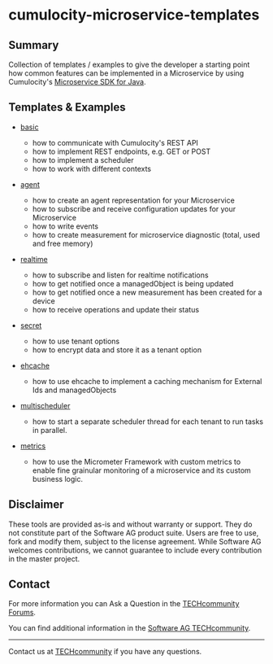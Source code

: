 # cumulocity-microservice-templates

## Summary

Collection of templates / examples to give the developer a starting point how common features can be implemented in a Microservice by using Cumulocity's [Microservice SDK for Java](https://cumulocity.com/guides/microservice-sdk/java/).

## Templates & Examples

- [basic](basic) 
    - how to communicate with Cumulocity's REST API
    - how to implement REST endpoints, e.g. GET or POST
    - how to implement a scheduler
    - how to work with different contexts

- [agent](agent)
    - how to create an agent representation for your Microservice
    - how to subscribe and receive configuration updates for your Microservice
    - how to write events
    - how to create measurement for microservice diagnostic (total, used and free memory)

- [realtime](realtime)
    - how to subscribe and listen for realtime notifications
    - how to get notified once a managedObject is being updated
    - how to get notified once a new measurement has been created for a device
    - how to receive operations and update their status

- [secret](secret)
    - how to use tenant options
    - how to encrypt data and store it as a tenant option

- [ehcache](ehcache)
    - how to use ehcache to implement a caching mechanism for External Ids and managedObjects

- [multischeduler](multischeduler)
    - how to start a separate scheduler thread for each tenant to run tasks in parallel.
    
- [metrics](metrics)
    - how to use the Micrometer Framework with custom metrics to enable fine grainular monitoring of a microservice and its custom business logic.

## Disclaimer

These tools are provided as-is and without warranty or support. They do not constitute part of the Software AG product suite. Users are free to use, fork and modify them, subject to the license agreement. While Software AG welcomes contributions, we cannot guarantee to include every contribution in the master project.

## Contact

For more information you can Ask a Question in the [TECHcommunity Forums](https://tech.forums.softwareag.com/tags/c/forum/1/Cumulocity-IoT).

You can find additional information in the [Software AG TECHcommunity](https://tech.forums.softwareag.com/tag/Cumulocity-IoT).

_________________
Contact us at [TECHcommunity](mailto:technologycommunity@softwareag.com?subject=Github/SoftwareAG) if you have any questions.
